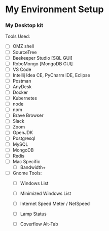# My Environment Setup


### My Desktop kit

Tools Used:

- [ ]  OMZ shell
- [ ]  SourceTree
- [ ]  Beekeeper Studio [SQL GUI]
- [ ]  RoboMongo [MongoDB GUI]
- [ ]  VS Code
- [ ]  Intellij Idea CE, PyCharm IDE, Eclipse 
- [ ]  Postman
- [ ]  AnyDesk
- [ ]  Docker
- [ ]  Kubernetes
- [ ]  node
- [ ]  npm
- [ ]  Brave Browser
- [ ]  Slack
- [ ]  Zoom
- [ ]  OpenJDK
- [ ]  Postgresql
- [ ]  MySQL
- [ ]  MongoDB
- [ ]  Redis
- [ ]  Mac Specific
    - [ ] Bandwidth+
- [ ]  Gnome Tools:
    - [ ]  Windows List
    - [ ]  Minimized Windows List
    - [ ]  Internet Speed Meter / NetSpeed
    - [ ]  Lamp Status
    - [ ]  Coverflow Alt-Tab

